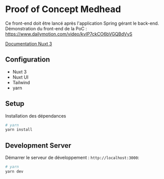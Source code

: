 # Proof of Concept Medhead

Ce front-end doit être lancé après l'application Spring gérant le back-end.
Démonstration du front-end de la PoC : https://www.dailymotion.com/video/kvIP7ckCO6bVGQBdVyS

[Documentation Nuxt 3](https://nuxt.com/docs/getting-started/introduction)

## Configuration
- Nuxt 3
- Nuxt UI
- Tailwind
- yarn

## Setup

Installation des dépendances

```bash
# yarn
yarn install
```

## Development Server

Démarrer le serveur de développement :  `http://localhost:3000`:

```bash
# yarn
yarn dev
```

